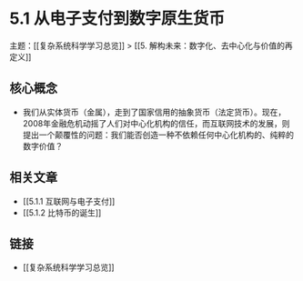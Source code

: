 # 5.1 从电子支付到数字原生货币

主题：[[复杂系统科学学习总览]] > [[5. 解构未来：数字化、去中心化与价值的再定义]]

## 核心概念

- 我们从实体货币（金属），走到了国家信用的抽象货币（法定货币）。现在，2008年金融危机动摇了人们对中心化机构的信任，而互联网技术的发展，则提出一个颠覆性的问题：我们能否创造一种不依赖任何中心化机构的、纯粹的数字价值？

## 相关文章

- [[5.1.1 互联网与电子支付]]
- [[5.1.2 比特币的诞生]]

## 链接

- [[复杂系统科学学习总览]]
